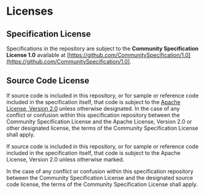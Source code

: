 # Licenses

## Specification License

Specifications in the repository are subject to the **Community Specification License 1.0** available at [https://github.com/CommunitySpecification/1.0](https://github.com/CommunitySpecification/1.0).

## Source Code License

If source code is included in this repository, or for sample or reference code included in the specification itself, that code is subject to the [Apache License, Version 2.0](https://opensource.org/licenses/Apache-2.0) unless otherwise designated. In the case of any conflict or confusion within this specification repository between the Community Specification License and the Apache License, Version 2.0 or other designated license, the terms of the Community Specification License shall apply.

If source code is included in this repository, or for sample or reference code included in the specification itself, that code is subject to the Apache License, Version 2.0 unless otherwise marked.

In the case of any conflict or confusion within this specification repository between the Community Specification License and the designated source code license, the terms of the Community Specification License shall apply.
